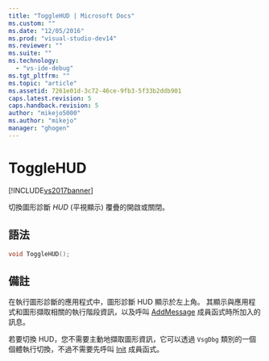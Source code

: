 ```yaml
---
title: "ToggleHUD | Microsoft Docs"
ms.custom: ""
ms.date: "12/05/2016"
ms.prod: "visual-studio-dev14"
ms.reviewer: ""
ms.suite: ""
ms.technology: 
  - "vs-ide-debug"
ms.tgt_pltfrm: ""
ms.topic: "article"
ms.assetid: 7261e01d-3c72-46ce-9fb3-5f33b2ddb901
caps.latest.revision: 5
caps.handback.revision: 5
author: "mikejo5000"
ms.author: "mikejo"
manager: "ghogen"
---
```

# ToggleHUD
[!INCLUDE[vs2017banner](../code-quality/includes/vs2017banner.md)]

切換圖形診斷 *HUD* \(平視顯示\) 覆疊的開啟或關閉。  
  
## 語法  
  
```cpp  
void ToggleHUD();  
```  
  
## 備註  
 在執行圖形診斷的應用程式中，圖形診斷 HUD 顯示於左上角。  其顯示與應用程式和圖形擷取相關的執行階段資訊，以及呼叫 [AddMessage](../debugger/addmessage.md) 成員函式時所加入的訊息。  
  
 若要切換 HUD，您不需要主動地擷取圖形資訊，它可以透過 `VsgDbg` 類別的一個個體執行切換，不過不需要先呼叫 [Init](../debugger/init.md) 成員函式。